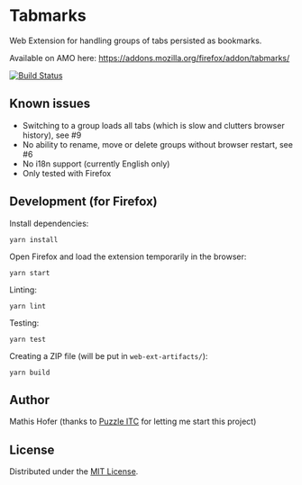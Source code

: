 # Tabmarks

Web Extension for handling groups of tabs persisted as bookmarks.

Available on AMO here: https://addons.mozilla.org/firefox/addon/tabmarks/

[![Build Status](https://travis-ci.org/hupf/tabmarks.svg?branch=master)](https://travis-ci.org/hupf/tabmarks)


## Known issues

* Switching to a group loads all tabs (which is slow and clutters browser history), see #9
* No ability to rename, move or delete groups without browser restart, see #6
* No i18n support (currently English only)
* Only tested with Firefox


## Development (for Firefox)

Install dependencies:

    yarn install

Open Firefox and load the extension temporarily in the browser:

    yarn start

Linting:

    yarn lint

Testing:

    yarn test

Creating a ZIP file (will be put in `web-ext-artifacts/`):

    yarn build


## Author

Mathis Hofer (thanks to [Puzzle ITC](https://puzzle.ch) for letting me start this project)


## License

Distributed under the [MIT License](LICENSE).
